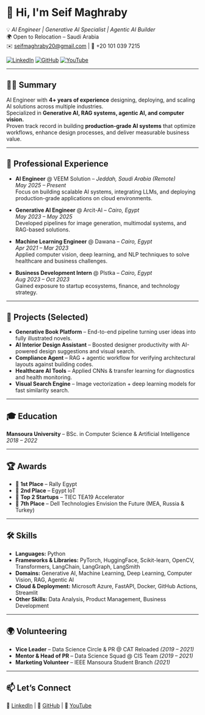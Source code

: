 # 👋 Hi, I'm Seif Maghraby  

💡 *AI Engineer | Generative AI Specialist | Agentic AI Builder*  
🌍 Open to Relocation – Saudi Arabia  
✉️ seifmaghraby20@gmail.com | 📱 +20 101 039 7215  

[![LinkedIn](https://img.shields.io/badge/LinkedIn-Connect-blue?style=flat&logo=linkedin)](https://www.linkedin.com/in/seif-maghraby/) 
[![GitHub](https://img.shields.io/badge/GitHub-Follow-black?style=flat&logo=github)](https://github.com/Seif-Mohamed1)
[![YouTube](https://img.shields.io/badge/YouTube-Subscribe-red?style=flat&logo=youtube)](https://www.youtube.com/@s_ai_f)

---

## 🧑‍💻 Summary
AI Engineer with **4+ years of experience** designing, deploying, and scaling AI solutions across multiple industries.  
Specialized in **Generative AI, RAG systems, agentic AI, and computer vision.**  
Proven track record in building **production-grade AI systems** that optimize workflows, enhance design processes, and deliver measurable business value.  

---

## 💼 Professional Experience

- **AI Engineer** @ VEEM Solution – *Jeddah, Saudi Arabia (Remote)*  
  *May 2025 – Present*  
  Focus on building scalable AI systems, integrating LLMs, and deploying production-grade applications on cloud environments.  

- **Generative AI Engineer** @ Arcit-AI – *Cairo, Egypt*  
  *May 2023 – May 2025*  
  Developed pipelines for image generation, multimodal systems, and RAG-based solutions.  

- **Machine Learning Engineer** @ Dawana – *Cairo, Egypt*  
  *Apr 2021 – Mar 2023*  
  Applied computer vision, deep learning, and NLP techniques to solve healthcare and business challenges.  

- **Business Development Intern** @ Plstka – *Cairo, Egypt*  
  *Aug 2023 – Oct 2023*  
  Gained exposure to startup ecosystems, finance, and technology strategy.  

---

## 🚀 Projects (Selected)
- **Generative Book Platform** – End-to-end pipeline turning user ideas into fully illustrated novels.  
- **AI Interior Design Assistant** – Boosted designer productivity with AI-powered design suggestions and visual search.  
- **Compliance Agent** – RAG + agentic workflow for verifying architectural layouts against building codes.  
- **Healthcare AI Tools** – Applied CNNs & transfer learning for diagnostics and health monitoring.  
- **Visual Search Engine** – Image vectorization + deep learning models for fast similarity search.  

---

## 🎓 Education
**Mansoura University** – BSc. in Computer Science & Artificial Intelligence  
*2018 – 2022*  

---

## 🏆 Awards
- 🥇 **1st Place** – Rally Egypt  
- 🥈 **2nd Place** – Egypt IoT  
- 🌟 **Top 2 Startups** – TIEC TEA19 Accelerator  
- 🏅 **7th Place** – Dell Technologies Envision the Future (MEA, Russia & Turkey)  

---

## 🛠 Skills
- **Languages:** Python  
- **Frameworks & Libraries:** PyTorch, HuggingFace, Scikit-learn, OpenCV, Transformers, LangChain, LangGraph, LangSmith  
- **Domains:** Generative AI, Machine Learning, Deep Learning, Computer Vision, RAG, Agentic AI  
- **Cloud & Deployment:** Microsoft Azure, FastAPI, Docker, GitHub Actions, Streamlit  
- **Other Skills:** Data Analysis, Product Management, Business Development  

---

## 🌍 Volunteering
- **Vice Leader** – Data Science Circle & PR @ CAT Reloaded *(2019 – 2021)*  
- **Mentor & Head of PR** – Data Science Squad @ CIS Team *(2019 – 2021)*  
- **Marketing Volunteer** – IEEE Mansoura Student Branch *(2021)*  

---

## 📫 Let’s Connect
💼 [LinkedIn](https://www.linkedin.com/in/seif-maghraby/) | 🐙 [GitHub](https://github.com/Seif-Mohamed1) | 🎥 [YouTube](https://www.youtube.com/@s_ai_f)  
